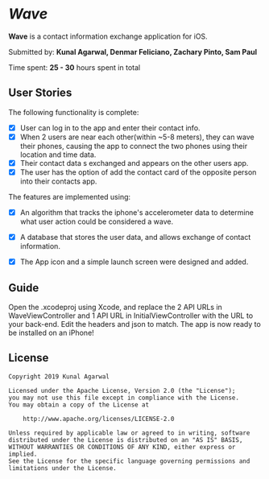 # *Wave*

**Wave** is a contact information exchange application for iOS.

Submitted by: **Kunal Agarwal, Denmar Feliciano, Zachary Pinto, Sam Paul**

Time spent: **25 - 30** hours spent in total

## User Stories

The following functionality is complete:

* [x] User can log in to the app and enter their contact info.
* [x] When 2 users are near each other(within ~5-8 meters), they can wave their phones, causing the app to connect the two phones using their location and time data.
* [x] Their contact data s exchanged and appears on the other users app.
* [x] The user has the option of add the contact card of the opposite person into their contacts app.

The features are implemented using:

- [x] An algorithm that tracks the iphone's accelerometer data to determine what user action could be considered a wave.
- [x] A database that stores the user data, and allows exchange of contact information. 
- [x] The App icon and a simple launch screen were designed and added.


## Guide 

Open the .xcodeproj using Xcode, and replace the 2 API URLs  in WaveViewController and 1 API URL in InitialViewController with the URL to your back-end. Edit the headers and json to match. The app is now ready to be installed on an iPhone!

## License

    Copyright 2019 Kunal Agarwal

    Licensed under the Apache License, Version 2.0 (the "License");
    you may not use this file except in compliance with the License.
    You may obtain a copy of the License at

        http://www.apache.org/licenses/LICENSE-2.0

    Unless required by applicable law or agreed to in writing, software
    distributed under the License is distributed on an "AS IS" BASIS,
    WITHOUT WARRANTIES OR CONDITIONS OF ANY KIND, either express or implied.
    See the License for the specific language governing permissions and
    limitations under the License.
